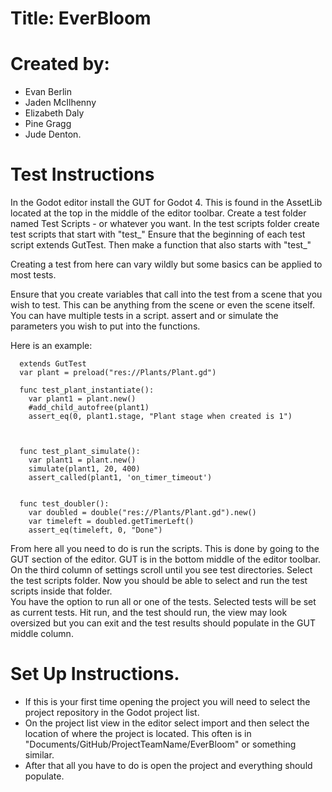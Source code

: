 # Title: EverBloom

# Created by:

- Evan Berlin
- Jaden McIlhenny
- Elizabeth Daly
- Pine Gragg
- Jude Denton.



# Test Instructions

In the Godot editor install the GUT for Godot 4. 
  This is found in the AssetLib located at the top in the middle of the editor toolbar.
Create a test folder named Test Scripts - or whatever you want.
In the test scripts folder create test scripts that start with "test_"
Ensure that the beginning of each test script extends GutTest.
Then make a function that also starts with "test_"

Creating a test from here can vary wildly but some basics can be applied to most tests.

Ensure that you create variables that call into the test from a scene that you wish to test.
This can be anything from the scene or even the scene itself.
You can have multiple tests in a script.
assert and or simulate the parameters you wish to put into the functions.

Here is an example:

      extends GutTest
      var plant = preload("res://Plants/Plant.gd")
      
      func test_plant_instantiate():
      	var plant1 = plant.new()
      	#add_child_autofree(plant1)
      	assert_eq(0, plant1.stage, "Plant stage when created is 1")
      	
      	
      
      func test_plant_simulate():
      	var plant1 = plant.new()
      	simulate(plant1, 20, 400)
      	assert_called(plant1, 'on_timer_timeout')
      	
      	
      func test_doubler():
      	var doubled = double("res://Plants/Plant.gd").new()
      	var timeleft = doubled.getTimerLeft()
      	assert_eq(timeleft, 0, "Done")

From here all you need to do is run the scripts.
This is done by going to the GUT section of the editor.
  GUT is in the bottom middle of the editor toolbar.
On the third column of settings scroll until you see test directories.
Select the test scripts folder.
Now you should be able to select and run the test scripts inside that folder.  
You have the option to run all or one of the tests.  Selected tests will be set as current tests.
Hit run, and the test should run, the view may look oversized but you can exit and the test results should populate in the GUT middle column.




# Set Up Instructions.

- If this is your first time opening the project you will need to select the project repository in the Godot project list.
- On the project list view in the editor select import and then select the location of where the project is located.
  This often is in "Documents/GitHub/ProjectTeamName/EverBloom" or something similar.
- After that all you have to do is open the project and everything should populate.




